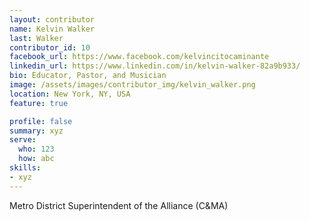 ```yaml
---
layout: contributor
name: Kelvin Walker
last: Walker
contributor_id: 10
facebook_url: https://www.facebook.com/kelvincitocaminante
linkedin_url: https://www.linkedin.com/in/kelvin-walker-82a9b933/
bio: Educator, Pastor, and Musician
image: /assets/images/contributor_img/kelvin_walker.png
location: New York, NY, USA
feature: true

profile: false
summary: xyz
serve:
  who: 123
  how: abc
skills:
- xyz
---
```


Metro District Superintendent of the Alliance (C&MA)
